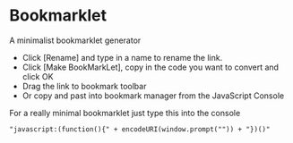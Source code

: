 # Bookmarklet

A minimalist bookmarklet generator

- Click [Rename] and type in a name to rename the link.
- Click [Make BookMarkLet], copy in the code you want to convert and click OK
- Drag the link to bookmark toolbar
- Or copy and past into bookmark manager from the JavaScript Console

For a really minimal bookmarklet just type this into the console

~~~~~~~~
"javascript:(function(){" + encodeURI(window.prompt("")) + "})()"
~~~~~~~~
